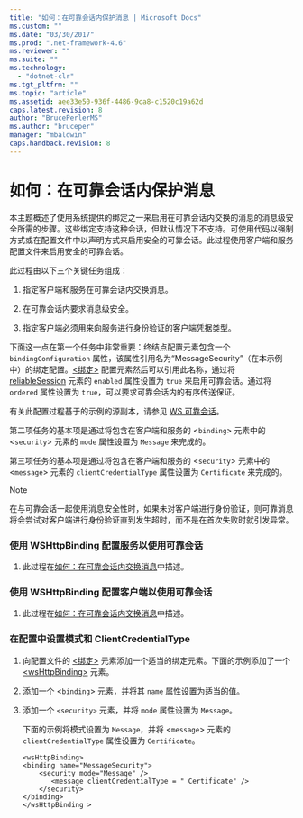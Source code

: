 ```yaml
---
title: "如何：在可靠会话内保护消息 | Microsoft Docs"
ms.custom: ""
ms.date: "03/30/2017"
ms.prod: ".net-framework-4.6"
ms.reviewer: ""
ms.suite: ""
ms.technology: 
  - "dotnet-clr"
ms.tgt_pltfrm: ""
ms.topic: "article"
ms.assetid: aee33e50-936f-4486-9ca8-c1520c19a62d
caps.latest.revision: 8
author: "BrucePerlerMS"
ms.author: "bruceper"
manager: "mbaldwin"
caps.handback.revision: 8
---
```

# 如何：在可靠会话内保护消息
本主题概述了使用系统提供的绑定之一来启用在可靠会话内交换的消息的消息级安全所需的步骤。这些绑定支持这种会话，但默认情况下不支持。可使用代码以强制方式或在配置文件中以声明方式来启用安全的可靠会话。此过程使用客户端和服务配置文件来启用安全的可靠会话。  
  
 此过程由以下三个关键任务组成：  
  
1.  指定客户端和服务在可靠会话内交换消息。  
  
2.  在可靠会话内要求消息级安全。  
  
3.  指定客户端必须用来向服务进行身份验证的客户端凭据类型。  
  
 下面这一点在第一个任务中非常重要：终结点配置元素包含一个 `bindingConfiguration` 属性，该属性引用名为“MessageSecurity”（在本示例中）的绑定配置。[\<绑定\>](../../../../docs/framework/misc/binding.md) 配置元素然后可以引用此名称，通过将 [reliableSession](http://msdn.microsoft.com/zh-cn/9c93818a-7dfa-43d5-b3a1-1aafccf3a00b) 元素的 `enabled` 属性设置为 `true` 来启用可靠会话。通过将 `ordered` 属性设置为 `true`，可以要求可靠会话内的有序传送保证。  
  
 有关此配置过程基于的示例的源副本，请参见 [WS 可靠会话](../../../../docs/framework/wcf/samples/ws-reliable-session.md)。  
  
 第二项任务的基本项是通过将包含在客户端和服务的 \<`binding`\> 元素中的 \<`security`\> 元素的 `mode` 属性设置为 `Message` 来完成的。  
  
 第三项任务的基本项是通过将包含在客户端和服务的 \<`security`\> 元素中的 \<`message`\> 元素的 `clientCredentialType` 属性设置为 `Certificate` 来完成的。  
  
> [!NOTE]
>  在与可靠会话一起使用消息安全性时，如果未对客户端进行身份验证，则可靠消息将会尝试对客户端进行身份验证直到发生超时，而不是在首次失败时就引发异常。  
  
### 使用 WSHttpBinding 配置服务以使用可靠会话  
  
1.  此过程在[如何：在可靠会话内交换消息](../../../../docs/framework/wcf/feature-details/how-to-exchange-messages-within-a-reliable-session.md)中描述。  
  
### 使用 WSHttpBinding 配置客户端以使用可靠会话  
  
1.  此过程在[如何：在可靠会话内交换消息](../../../../docs/framework/wcf/feature-details/how-to-exchange-messages-within-a-reliable-session.md)中描述。  
  
### 在配置中设置模式和 ClientCredentialType  
  
1.  向配置文件的 [\<绑定\>](../../../../docs/framework/configure-apps/file-schema/wcf/bindings.md) 元素添加一个适当的绑定元素。下面的示例添加了一个 [\<wsHttpBinding\>](../../../../docs/framework/configure-apps/file-schema/wcf/wshttpbinding.md) 元素。  
  
2.  添加一个 \<`binding`\> 元素，并将其 `name` 属性设置为适当的值。  
  
3.  添加一个 `<security>` 元素，并将 `mode` 属性设置为 `Message`。  
  
     下面的示例将模式设置为 `Message`，并将 \<`message`\> 元素的 `clientCredentialType` 属性设置为 `Certificate`。  
  
    ```  
    <wsHttpBinding>  
    <binding name="MessageSecurity">  
        <security mode="Message" />  
           <message clientCredentialType = " Certificate" />  
        </security>  
    </binding>  
    </wsHttpBinding >  
    ```
